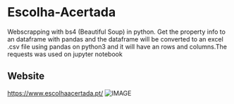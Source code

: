 # Escolha-Acertada
Webscrapping with bs4 (Beautiful Soup) in python. Get the property info to an dataframe with pandas and the dataframe will be converted to an excel .csv file using pandas on python3 and it will have an rows and columns.The requests was used on jupyter notebook

## Website 
https://www.escolhaacertada.pt/
![IMAGE](https://cdn.discordapp.com/attachments/697056555421532239/717662283828035594/Screenshot_from_2020-06-03_09-53-07.png)
